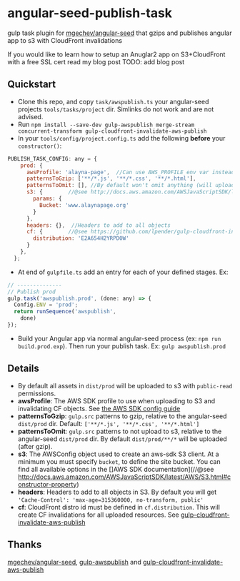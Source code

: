 # angular-seed-publish-task
gulp task plugin for [mgechev/angular-seed](https://github.com/mgechev/angular-seed) that gzips and publishes angular app to s3 with CloudFront invalidations

If you would like to learn how to setup an Anuglar2 app on S3+CloudFront with a free SSL cert read my blog post TODO: add blog post

## Quickstart

*  Clone this repo, and copy `task/awspublish.ts` your angular-seed projects `tools/tasks/project` dir. Simlinks do not work and are not advised.
*  Run `npm install --save-dev gulp-awspublish merge-stream concurrent-transform gulp-cloudfront-invalidate-aws-publish`
*  In your `tools/config/project.config.ts` add the following **before** your `constructor()`:
```js
PUBLISH_TASK_CONFIG: any = {
    prod: {
      awsProfile: 'alayna-page',  //Can use AWS_PROFILE env var instead (AWS_PROFILE=alayna-page gulp publish.prod)
      patternsToGzip: ['**/*.js', '**/*.css', '**/*.html'],
      patternsToOmit: [], //By default won't omit anything (will upload entire dist/prod dir
      s3: {        //@see http://docs.aws.amazon.com/AWSJavaScriptSDK/latest/AWS/S3.html#constructor-property
        params: {
          Bucket: 'www.alaynapage.org'
        }
      },
      headers: {},  //Headers to add to all objects
      cf: {        //@see https://github.com/lpender/gulp-cloudfront-invalidate-aws-publish
        distribution: 'E2A654H2YRPD0W'
      }
    },
  };
```
*  At end of `gulpfile.ts` add an entry for each of your defined stages. Ex:

```js
// --------------
// Publish prod
gulp.task('awspublish.prod', (done: any) => {
  Config.ENV = 'prod';
  return runSequence('awspublish',
    done)
});
```

*  Build your Angular app via normal angular-seed process (ex: `npm run build.prod.exp`). Then run your publish task. Ex: `gulp awspublish.prod`

## Details

*  By default all assets in `dist/prod` will be uploaded to s3 with `public-read` permissions.
*  **awsProfile**: The AWS SDK profile to use when uploading to S3 and invalidating CF objects.  See [the AWS SDK config guide](http://docs.aws.amazon.com/AWSJavaScriptSDK/guide/node-configuring.html)
*  **patternsToGzip**: `gulp.src` patterns to gzip, relative to the angular-seed `dist/prod` dir. Default: `['**/*.js', '**/*.css', '**/*.html']`
*  **patternsToOmit**: `gulp.src` patterns to not upload to s3, relative to the angular-seed `dist/prod` dir. By default `dist/prod/**/*` will be uploaded (after gzip).
*  **s3**: The AWSConfig object used to create an aws-sdk S3 client. At a minimum you must specify `bucket`, to define the site bucket. You can find all available options in the []AWS SDK documentation](//@see http://docs.aws.amazon.com/AWSJavaScriptSDK/latest/AWS/S3.html#constructor-property)
*  **headers**:  Headers to add to all objects in S3. By default you will get `'Cache-Control': 'max-age=315360000, no-transform, public'`
*  **cf**: CloudFront distro id must be defined in `cf.distribution`. This will create CF invalidations for all uploaded resources. See [gulp-cloudfront-invalidate-aws-publish](https://github.com/lpender/gulp-cloudfront-invalidate-aws-publish)

## Thanks

[mgechev/angular-seed](https://github.com/mgechev/angular-seed), [gulp-awspublish](https://github.com/pgherveou/gulp-awspublish/) and [gulp-cloudfront-invalidate-aws-publish](https://github.com/lpender/gulp-cloudfront-invalidate-aws-publish)